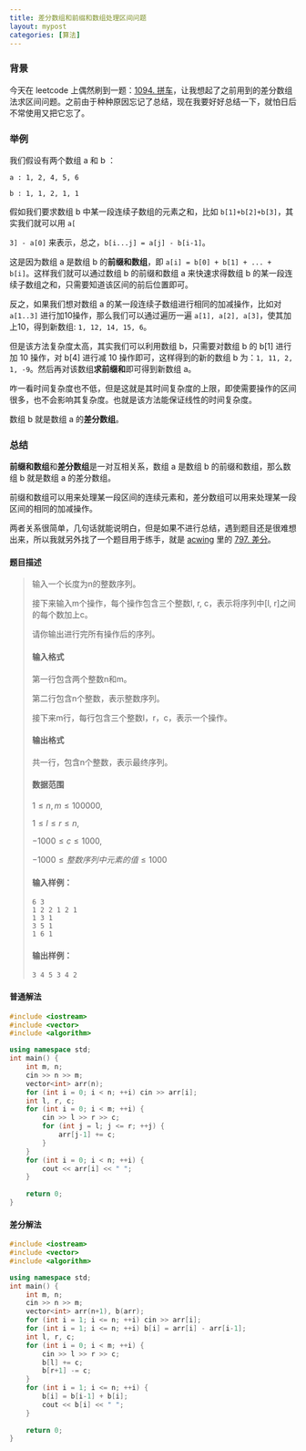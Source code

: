 ```yaml
---
title: 差分数组和前缀和数组处理区间问题
layout: mypost
categories: [算法]
---
```




### 背景

今天在 leetcode 上偶然刷到一题：[1094. 拼车](https://leetcode-cn.com/problems/car-pooling/)，让我想起了之前用到的差分数组法求区间问题。之前由于种种原因忘记了总结，现在我要好好总结一下，就怕日后不常使用又把它忘了。

### 举例

我们假设有两个数组 a 和 b ：

`a : 1, 2, 4, 5, 6`

`b : 1, 1, 2, 1, 1`

假如我们要求数组 b 中某一段连续子数组的元素之和，比如 `b[1]+b[2]+b[3]`，其实我们就可以用 `a[`

`3] - a[0]` 来表示，总之，`b[i...j] = a[j] - b[i-1]`。

这是因为数组 a 是数组 b 的**前缀和数组**，即 `a[i] = b[0] + b[1] + ... + b[i]`。这样我们就可以通过数组 b 的前缀和数组 a 来快速求得数组 b 的某一段连续子数组之和，只需要知道该区间的前后位置即可。



反之，如果我们想对数组 a 的某一段连续子数组进行相同的加减操作，比如对 `a[1..3]`  进行加10操作，那么我们可以通过遍历一遍 `a[1], a[2], a[3]`，使其加上10，得到新数组: `1, 12, 14, 15, 6`。

但是该方法复杂度太高，其实我们可以利用数组 b，只需要对数组 b 的 b[1] 进行加 10 操作，对 b[4] 进行减 10 操作即可，这样得到的新的数组 b 为：`1, 11, 2, 1, -9`。然后再对该数组**求前缀和**即可得到新数组 a。

咋一看时间复杂度也不低，但是这就是其时间复杂度的上限，即使需要操作的区间很多，也不会影响其复杂度。也就是该方法能保证线性的时间复杂度。

数组 b 就是数组 a 的**差分数组**。

### 总结

**前缀和数组**和**差分数组**是一对互相关系，数组 a 是数组 b 的前缀和数组，那么数组 b 就是数组 a 的差分数组。

前缀和数组可以用来处理某一段区间的连续元素和，差分数组可以用来处理某一段区间的相同的加减操作。

两者关系很简单，几句话就能说明白，但是如果不进行总结，遇到题目还是很难想出来，所以我就另外找了一个题目用于练手，就是 [acwing](https://www.acwing.com/problem/) 里的 [797. 差分](https://www.acwing.com/problem/content/description/799/)。

#### 题目描述

> 输入一个长度为n的整数序列。
>
> 接下来输入m个操作，每个操作包含三个整数l, r, c，表示将序列中[l, r]之间的每个数加上c。
>
> 请你输出进行完所有操作后的序列。
>
> #### 输入格式
>
> 第一行包含两个整数n和m。
>
> 第二行包含n个整数，表示整数序列。
>
> 接下来m行，每行包含三个整数l，r，c，表示一个操作。
>
> #### 输出格式
>
> 共一行，包含n个整数，表示最终序列。
>
> #### 数据范围
>
> $1 \le n,m \le 100000,$
>
> $1 \le l \le r \le n,$
>
> $-1000 \le c \le 1000,$
>
> $-1000 \le 整数序列中元素的值 \le 1000$
>
> #### 输入样例：
>
> ```
> 6 3
> 1 2 2 1 2 1
> 1 3 1
> 3 5 1
> 1 6 1
> ```
>
> #### 输出样例：
>
> ```
> 3 4 5 3 4 2
> ```



#### 普通解法

```c++
#include <iostream>
#include <vector>
#include <algorithm>

using namespace std;
int main() {
    int m, n;
    cin >> n >> m;
    vector<int> arr(n);
    for (int i = 0; i < n; ++i) cin >> arr[i];
    int l, r, c;
    for (int i = 0; i < m; ++i) {
        cin >> l >> r >> c;
        for (int j = l; j <= r; ++j) {
            arr[j-1] += c;
        }
    }
    for (int i = 0; i < n; ++i) {
        cout << arr[i] << " ";
    }
    
    return 0;
}
```



#### 差分解法

```c++
#include <iostream>
#include <vector>
#include <algorithm>

using namespace std;
int main() {
    int m, n;
    cin >> n >> m;
    vector<int> arr(n+1), b(arr);
    for (int i = 1; i <= n; ++i) cin >> arr[i];
    for (int i = 1; i <= n; ++i) b[i] = arr[i] - arr[i-1];
    int l, r, c;
    for (int i = 0; i < m; ++i) {
        cin >> l >> r >> c;
        b[l] += c;
        b[r+1] -= c;
    }
    for (int i = 1; i <= n; ++i) {
        b[i] = b[i-1] + b[i];
        cout << b[i] << " ";
    }
    
    return 0;
}
```

